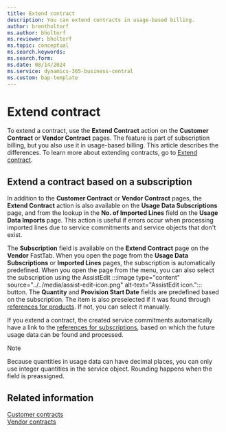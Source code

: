 ```yaml
---
title: Extend contract 
description: You can extend contracts in usage-based billing.
author: brentholtorf
ms.author: bholtorf
ms.reviewer: bholtorf
ms.topic: conceptual
ms.search.keywords: 
ms.search.form: 
ms.date: 08/14/2024
ms.service: dynamics-365-business-central
ms.custom: bap-template
---
```

# Extend contract

To extend a contract, use the **Extend Contract** action on the **Customer Contract** or **Vendor Contract** pages. The feature is part of subscription billing, but you also use it in usage-based billing. This article describes the differences. To learn more about extending contracts, go to [Extend contract](../../SRB/working-with-contracts/customer-contracts.md#extend-contract).

## Extend a contract based on a subscription

In addition to the **Customer Contract** or **Vendor Contract** pages, the **Extend Contract** action is also available on the **Usage Data Subscriptions** page, and from the lookup in the **No. of Imported Lines** field on the **Usage Data Imports** page. This action is useful if errors occur when processing imported lines due to service commitments and service objects that don't exist.

The **Subscription** field is available on the **Extend Contract** page on the **Vendor** FastTab. When you open the page from the **Usage Data Subscriptions** or **Imported Lines** pages, the subscription is automatically predefined. When you open the page from the menu, you can also select the subscription using the AssistEdit :::image type="content" source="../../media/assist-edit-icon.png" alt-text="AssistEdit icon."::: button. The **Quantity** and **Provision Start Date** fields are predefined based on the subscription. The item is also preselected if it was found through [references for products](../masterdata/references.md#references-for-products). If not, you can select it manually.

If you extend a contract, the created service commitments automatically have a link to the [references for subscriptions](../masterdata/references.md#references-for-subscriptions), based on which the future usage data can be found and processed.

> [!NOTE]
> Because quantities in usage data can have decimal places, you can only use integer quantities in the service object. Rounding happens when the field is preassigned.

## Related information

[Customer contracts](../../SRB/working-with-contracts/customer-contracts.md)  
[Vendor contracts](../../SRB/working-with-contracts/vendor-contracts.md)  